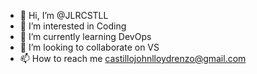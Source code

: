 - 👋 Hi, I’m @JLRCSTLL
- 👀 I’m interested in Coding
- 🌱 I’m currently learning DevOps
- 💞️ I’m looking to collaborate on VS
- 📫 How to reach me castillojohnlloydrenzo@gmail.com

<!---
JLRCSTLL/JLRCSTLL is a ✨ special ✨ repository because its `README.md` (this file) appears on your GitHub profile.
You can click the Preview link to take a look at your changes.
--->
